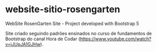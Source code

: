 # website-sitio-rosengarten
WebSite RosenGarten Site - Project developed with Bootstrap 5

Site criado seguindo padrões ensinados no curso de fundamentos de Bootstrap do canal Hora de Codar (https://www.youtube.com/watch?v=jJUpJA1GJHw).

